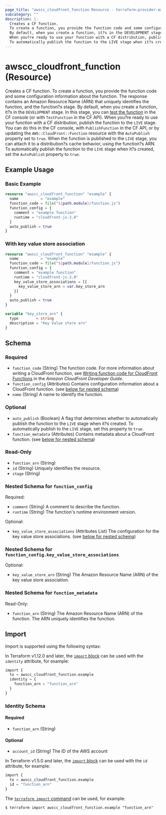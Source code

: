 ```yaml
---
page_title: "awscc_cloudfront_function Resource - terraform-provider-awscc"
subcategory: ""
description: |-
  Creates a CF function.
  To create a function, you provide the function code and some configuration information about the function. The response contains an Amazon Resource Name (ARN) that uniquely identifies the function, and the function?s stage.
  By default, when you create a function, it?s in the DEVELOPMENT stage. In this stage, you can test the function https://docs.aws.amazon.com/AmazonCloudFront/latest/DeveloperGuide/test-function.html in the CF console (or with TestFunction in the CF API).
  When you?re ready to use your function with a CF distribution, publish the function to the LIVE stage. You can do this in the CF console, with PublishFunction in the CF API, or by updating the AWS::CloudFront::Function resource with the AutoPublish property set to true. When the function is published to the LIVE stage, you can attach it to a distribution?s cache behavior, using the function?s ARN.
  To automatically publish the function to the LIVE stage when it?s created, set the AutoPublish property to true.
---
```


# awscc_cloudfront_function (Resource)

Creates a CF function.
 To create a function, you provide the function code and some configuration information about the function. The response contains an Amazon Resource Name (ARN) that uniquely identifies the function, and the function?s stage.
 By default, when you create a function, it?s in the ``DEVELOPMENT`` stage. In this stage, you can [test the function](https://docs.aws.amazon.com/AmazonCloudFront/latest/DeveloperGuide/test-function.html) in the CF console (or with ``TestFunction`` in the CF API).
 When you?re ready to use your function with a CF distribution, publish the function to the ``LIVE`` stage. You can do this in the CF console, with ``PublishFunction`` in the CF API, or by updating the ``AWS::CloudFront::Function`` resource with the ``AutoPublish`` property set to ``true``. When the function is published to the ``LIVE`` stage, you can attach it to a distribution?s cache behavior, using the function?s ARN.
 To automatically publish the function to the ``LIVE`` stage when it?s created, set the ``AutoPublish`` property to ``true``.

## Example Usage

### Basic Example

```terraform
resource "awscc_cloudfront_function" "example" {
  name          = "example"
  function_code = file("${path.module}/function.js")
  function_config = {
    comment = "example function"
    runtime = "cloudfront-js-2.0"
  }
  auto_publish = true
}
```

### With key value store association

```terraform
resource "awscc_cloudfront_function" "example" {
  name          = "example"
  function_code = file("${path.module}/function.js")
  function_config = {
    comment = "example function"
    runtime = "cloudfront-js-2.0"
    key_value_store_associations = [{
      key_value_store_arn = var.key_store_arn
    }]
  }
  auto_publish = true
}

variable "key_store_arn" {
  type        = string
  description = "Key Value store arn"
}
```

<!-- schema generated by tfplugindocs -->
## Schema

### Required

- `function_code` (String) The function code. For more information about writing a CloudFront function, see [Writing function code for CloudFront Functions](https://docs.aws.amazon.com/AmazonCloudFront/latest/DeveloperGuide/writing-function-code.html) in the *Amazon CloudFront Developer Guide*.
- `function_config` (Attributes) Contains configuration information about a CloudFront function. (see [below for nested schema](#nestedatt--function_config))
- `name` (String) A name to identify the function.

### Optional

- `auto_publish` (Boolean) A flag that determines whether to automatically publish the function to the ``LIVE`` stage when it?s created. To automatically publish to the ``LIVE`` stage, set this property to ``true``.
- `function_metadata` (Attributes) Contains metadata about a CloudFront function. (see [below for nested schema](#nestedatt--function_metadata))

### Read-Only

- `function_arn` (String)
- `id` (String) Uniquely identifies the resource.
- `stage` (String)

<a id="nestedatt--function_config"></a>
### Nested Schema for `function_config`

Required:

- `comment` (String) A comment to describe the function.
- `runtime` (String) The function's runtime environment version.

Optional:

- `key_value_store_associations` (Attributes List) The configuration for the key value store associations. (see [below for nested schema](#nestedatt--function_config--key_value_store_associations))

<a id="nestedatt--function_config--key_value_store_associations"></a>
### Nested Schema for `function_config.key_value_store_associations`

Optional:

- `key_value_store_arn` (String) The Amazon Resource Name (ARN) of the key value store association.



<a id="nestedatt--function_metadata"></a>
### Nested Schema for `function_metadata`

Read-Only:

- `function_arn` (String) The Amazon Resource Name (ARN) of the function. The ARN uniquely identifies the function.

## Import

Import is supported using the following syntax:

In Terraform v1.12.0 and later, the [`import` block](https://developer.hashicorp.com/terraform/language/import) can be used with the `identity` attribute, for example:

```terraform
import {
  to = awscc_cloudfront_function.example
  identity = {
    function_arn = "function_arn"
  }
}
```

<!-- schema generated by tfplugindocs -->
### Identity Schema

#### Required

- `function_arn` (String)

#### Optional

- `account_id` (String) The ID of the AWS account

In Terraform v1.5.0 and later, the [`import` block](https://developer.hashicorp.com/terraform/language/import) can be used with the `id` attribute, for example:

```terraform
import {
  to = awscc_cloudfront_function.example
  id = "function_arn"
}
```

The [`terraform import` command](https://developer.hashicorp.com/terraform/cli/commands/import) can be used, for example:

```shell
$ terraform import awscc_cloudfront_function.example "function_arn"
```